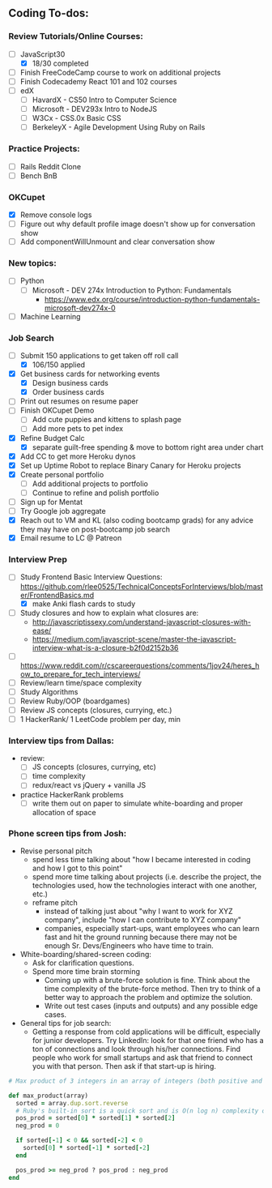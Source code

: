 ## Coding To-dos:

### Review Tutorials/Online Courses:
- [ ] JavaScript30
  - [x] 18/30 completed
- [ ] Finish FreeCodeCamp course to work on additional projects
- [ ] Finish Codecademy React 101 and 102 courses
- [ ] edX
  - [ ] HavardX - CS50 Intro to Computer Science
  - [ ] Microsoft - DEV293x Intro to NodeJS
  - [ ] W3Cx - CSS.0x Basic CSS
  - [ ] BerkeleyX - Agile Development Using Ruby on Rails

### Practice Projects:
- [ ] Rails Reddit Clone
- [ ] Bench BnB

### OKCupet
- [x] Remove console logs
- [ ] Figure out why default profile image doesn't show up for conversation show
- [ ] Add componentWillUnmount and clear conversation show

### New topics:
- [ ] Python
  - [ ] Microsoft - DEV 274x Introduction to Python: Fundamentals
    - https://www.edx.org/course/introduction-python-fundamentals-microsoft-dev274x-0
- [ ] Machine Learning

### Job Search
<!-- - [ ] Use Flaticon to customize Linkedin & Github icons on resume -->

- [ ] Submit 150 applications to get taken off roll call
  - [x] 106/150 applied
- [x] Get business cards for networking events
  - [x] Design business cards
  - [x] Order business cards
- [ ] Print out resumes on resume paper
- [ ] Finish OKCupet Demo
  - [ ] Add cute puppies and kittens to splash page
  - [ ] Add more pets to pet index
- [x] Refine Budget Calc
  - [x] separate guilt-free spending & move to bottom right area under chart
- [x] Add CC to get more Heroku dynos
- [x] Set up Uptime Robot to replace Binary Canary for Heroku projects
- [x] Create personal portfolio
  - [ ] Add additional projects to portfolio
  - [ ] Continue to refine and polish portfolio
- [ ] Sign up for Mentat
- [ ] Try Google job aggregate
- [x] Reach out to VM and KL (also coding bootcamp grads) for any advice they may have on post-bootcamp job search
- [x] Email resume to LC @ Patreon

### Interview Prep
- [ ] Study Frontend Basic Interview Questions: https://github.com/rlee0525/TechnicalConceptsForInterviews/blob/master/FrontendBasics.md
  - [x] make Anki flash cards to study
- [ ] Study closures and how to explain what closures are:
  - http://javascriptissexy.com/understand-javascript-closures-with-ease/
  - https://medium.com/javascript-scene/master-the-javascript-interview-what-is-a-closure-b2f0d2152b36
- [ ] https://www.reddit.com/r/cscareerquestions/comments/1jov24/heres_how_to_prepare_for_tech_interviews/
- [ ] Review/learn time/space complexity
- [ ] Study Algorithms
- [ ] Review Ruby/OOP (boardgames)
- [ ] Review JS concepts (closures, currying, etc.)
- [ ] 1 HackerRank/ 1 LeetCode problem per day, min

### Interview tips from Dallas:
- review:
  - [ ] JS concepts (closures, currying, etc)
  - [ ] time complexity
  - [ ] redux/react vs jQuery + vanilla JS
- practice HackerRank problems
  - [ ] write them out on paper to simulate white-boarding and proper allocation of space

### Phone screen tips from Josh:
- Revise personal pitch
  - spend less time talking about "how I became interested in coding and how I got to this point"
  - spend more time talking about projects (i.e. describe the project, the technologies used, how the technologies interact with one another, etc.)
  - reframe pitch
    - instead of talking just about "why I want to work for XYZ company", include "how I can contribute to XYZ company"
    - companies, especially start-ups, want employees who can learn fast and hit the ground running because there may not be enough Sr. Devs/Engineers who have time to train.
- White-boarding/shared-screen coding:
  - Ask for clarification questions.
  - Spend more time brain storming
    - Coming up with a brute-force solution is fine. Think about the time complexity of the brute-force method. Then try to think of a better way to approach the problem and optimize the solution.
    - Write out test cases (inputs and outputs) and any possible edge cases.
- General tips for job search:
  - Getting a response from cold applications will be difficult, especially for junior developers. Try LinkedIn: look for that one friend who has a ton of connections and look through his/her connections. Find people who work for small startups and ask that friend to connect you with that person. Then ask if that start-up is hiring.

```Ruby
# Max product of 3 integers in an array of integers (both positive and negative)

def max_product(array)
  sorted = array.dup.sort.reverse
  # Ruby's built-in sort is a quick sort and is O(n log n) complexity on average
  pos_prod = sorted[0] * sorted[1] * sorted[2]
  neg_prod = 0

  if sorted[-1] < 0 && sorted[-2] < 0
    sorted[0] * sorted[-1] * sorted[-2]
  end

  pos_prod >= neg_prod ? pos_prod : neg_prod
end
```
